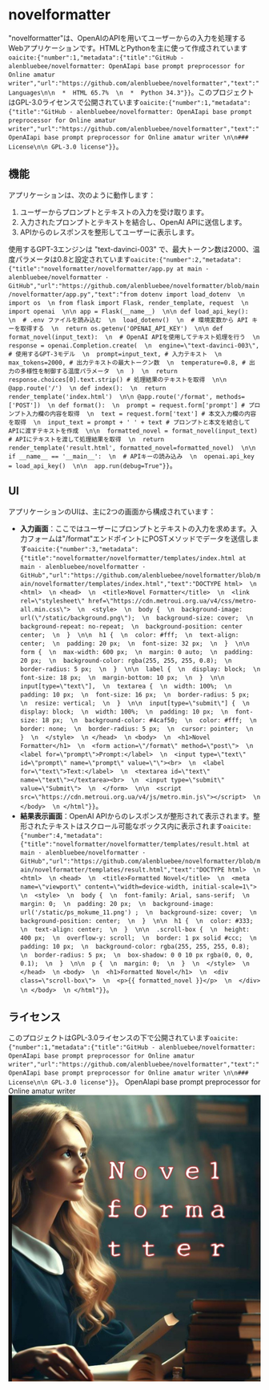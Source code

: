 # novelformatter

"novelformatter"は、OpenAIのAPIを用いてユーザーからの入力を処理するWebアプリケーションです。HTMLとPythonを主に使って作成されています&#8203;``oaicite:{"number":1,"metadata":{"title":"GitHub - alenbluebee/novelformatter: OpenAIapi base prompt preprocessor for Online amatur writer","url":"https://github.com/alenbluebee/novelformatter","text":"Languages\n\n  *  HTML 65.7%  \n  *  Python 34.3"}}``&#8203;。このプロジェクトはGPL-3.0ライセンスで公開されています&#8203;``oaicite:{"number":1,"metadata":{"title":"GitHub - alenbluebee/novelformatter: OpenAIapi base prompt preprocessor for Online amatur writer","url":"https://github.com/alenbluebee/novelformatter","text":"OpenAIapi base prompt preprocessor for Online amatur writer \n\n### License\n\n GPL-3.0 license"}}``&#8203;。

## 機能

アプリケーションは、次のように動作します：

1. ユーザーからプロンプトとテキストの入力を受け取ります。
2. 入力されたプロンプトとテキストを結合し、OpenAI APIに送信します。
3. APIからのレスポンスを整形してユーザーに表示します。

使用するGPT-3エンジンは "text-davinci-003" で、最大トークン数は2000、温度パラメータは0.8と設定されています&#8203;``oaicite:{"number":2,"metadata":{"title":"novelformatter/novelformatter/app.py at main · alenbluebee/novelformatter · GitHub","url":"https://github.com/alenbluebee/novelformatter/blob/main/novelformatter/app.py","text":"from dotenv import load_dotenv  \n import os  \n from flask import Flask, render_template, request  \n import openai  \n\n app = Flask(__name__)  \n\n def load_api_key():  \n  # .env ファイルを読み込む  \n  load_dotenv()  \n  # 環境変数から API キーを取得する  \n  return os.getenv('OPENAI_API_KEY')  \n\n def format_novel(input_text):  \n  # OpenAI APIを使用してテキスト処理を行う  \n  response = openai.Completion.create(  \n  engine=\"text-davinci-003\", # 使用するGPT-3モデル  \n  prompt=input_text, # 入力テキスト  \n  max_tokens=2000, # 出力テキストの最大トークン数  \n  temperature=0.8, # 出力の多様性を制御する温度パラメータ  \n  )  \n  return response.choices[0].text.strip() # 処理結果のテキストを取得  \n\n @app.route('/')  \n def index():  \n  return render_template('index.html')  \n\n @app.route('/format', methods=['POST'])  \n def format():  \n  prompt = request.form['prompt'] # プロンプト入力欄の内容を取得  \n  text = request.form['text'] # 本文入力欄の内容を取得  \n  input_text = prompt + ' ' + text # プロンプトと本文を結合してAPIに渡すテキストを作成  \n\n  formatted_novel = format_novel(input_text) # APIにテキストを渡して処理結果を取得  \n  return render_template('result.html', formatted_novel=formatted_novel)  \n\n if __name__ == '__main__':  \n  # APIキーの読み込み  \n  openai.api_key = load_api_key()  \n\n  app.run(debug=True"}}``&#8203;。

## UI

アプリケーションのUIは、主に2つの画面から構成されています：

- **入力画面**：ここではユーザーにプロンプトとテキストの入力を求めます。入力フォームは"/format"エンドポイントにPOSTメソッドでデータを送信します&#8203;``oaicite:{"number":3,"metadata":{"title":"novelformatter/novelformatter/templates/index.html at main · alenbluebee/novelformatter · GitHub","url":"https://github.com/alenbluebee/novelformatter/blob/main/novelformatter/templates/index.html","text":"DOCTYPE html>  \n <html>  \n <head>  \n  <title>Novel Formatter</title>  \n  <link rel=\"stylesheet\" href=\"https://cdn.metroui.org.ua/v4/css/metro-all.min.css\">  \n  <style>  \n  body {  \n  background-image: url(\"/static/background.png\");  \n  background-size: cover;  \n  background-repeat: no-repeat;  \n  background-position: center center;  \n  }  \n\n  h1 {  \n  color: #fff;  \n  text-align: center;  \n  padding: 20 px;  \n  font-size: 32 px;  \n  }  \n\n  form {  \n  max-width: 600 px;  \n  margin: 0 auto;  \n  padding: 20 px;  \n  background-color: rgba(255, 255, 255, 0.8);  \n  border-radius: 5 px;  \n  }  \n\n  label {  \n  display: block;  \n  font-size: 18 px;  \n  margin-bottom: 10 px;  \n  }  \n\n  input[type=\"text\"],  \n  textarea {  \n  width: 100%;  \n  padding: 10 px;  \n  font-size: 16 px;  \n  border-radius: 5 px;  \n  resize: vertical;  \n  }  \n\n  input[type=\"submit\"] {  \n  display: block;  \n  width: 100%;  \n  padding: 10 px;  \n  font-size: 18 px;  \n  background-color: #4caf50;  \n  color: #fff;  \n  border: none;  \n  border-radius: 5 px;  \n  cursor: pointer;  \n  }  \n  </style>  \n </head>  \n <body>  \n  <h1>Novel Formatter</h1>  \n  <form action=\"/format\" method=\"post\">  \n  <label for=\"prompt\">Prompt:</label>  \n  <input type=\"text\" id=\"prompt\" name=\"prompt\" value=\"\"><br>  \n  <label for=\"text\">Text:</label>  \n  <textarea id=\"text\" name=\"text\"></textarea><br>  \n  <input type=\"submit\" value=\"Submit\">  \n  </form>  \n\n  <script src=\"https://cdn.metroui.org.ua/v4/js/metro.min.js\"></script>  \n </body>  \n </html"}}``&#8203;。
- **結果表示画面**：OpenAI APIからのレスポンスが整形されて表示されます。整形されたテキストはスクロール可能なボックス内に表示されます&#8203;``oaicite:{"number":4,"metadata":{"title":"novelformatter/novelformatter/templates/result.html at main · alenbluebee/novelformatter · GitHub","url":"https://github.com/alenbluebee/novelformatter/blob/main/novelformatter/templates/result.html","text":"DOCTYPE html>  \n <html>  \n <head>  \n  <title>Formatted Novel</title>  \n  <meta name=\"viewport\" content=\"width=device-width, initial-scale=1\">  \n  <style>  \n  body {  \n  font-family: Arial, sans-serif;  \n  margin: 0;  \n  padding: 20 px;  \n  background-image: url('/static/ps_mokume_11.png') ;  \n  background-size: cover;  \n  background-position: center;  \n  }  \n\n  h1 {  \n  color: #333;  \n  text-align: center;  \n  }  \n\n  .scroll-box {  \n  height: 400 px;  \n  overflow-y: scroll;  \n  border: 1 px solid #ccc;  \n  padding: 10 px;  \n  background-color: rgba(255, 255, 255, 0.8);  \n  border-radius: 5 px;  \n  box-shadow: 0 0 10 px rgba(0, 0, 0, 0.1);  \n  }  \n\n  p {  \n  margin: 0;  \n  }  \n  </style>  \n </head>  \n <body>  \n  <h1>Formatted Novel</h1>  \n  <div class=\"scroll-box\">  \n  <p>{{ formatted_novel }}</p>  \n  </div>  \n </body>  \n </html"}}``&#8203;。

## ライセンス

このプロジェクトはGPL-3.0ライセンスの下で公開されています&#8203;``oaicite:{"number":1,"metadata":{"title":"GitHub - alenbluebee/novelformatter: OpenAIapi base prompt preprocessor for Online amatur writer","url":"https://github.com/alenbluebee/novelformatter","text":"OpenAIapi base prompt preprocessor for Online amatur writer \n\n### License\n\n GPL-3.0 license"}}``&#8203;。
OpenAIapi base prompt preprocessor for Online amatur writer
![Logo](https://github.com/alenbluebee/novelformatter/blob/main/logo.jpeg)
